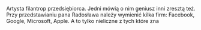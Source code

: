 Artysta filantrop przedsiębiorca. Jedni mówią o nim geniusz inni zresztą też. Przy przedstawianiu pana Radosława należy wymienić kilka firm: Facebook, Google, Microsoft, Apple. A to tylko nieliczne z tych które zna
